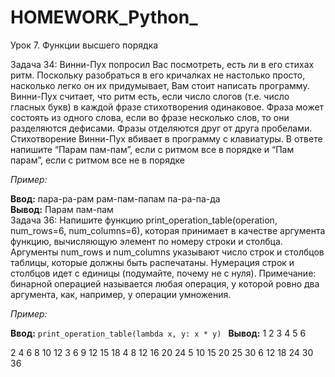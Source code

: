 # HOMEWORK_Python_
Урок 7. Функции высшего порядка

Задача 34:  Винни-Пух попросил Вас посмотреть, есть ли в его стихах ритм. Поскольку разобраться в его кричалках не настолько просто, насколько легко он их придумывает, Вам стоит написать программу. Винни-Пух считает, что ритм есть, если число слогов (т.е. число гласных букв) в каждой фразе стихотворения одинаковое. Фраза может состоять из одного слова, если во фразе несколько слов, то они разделяются дефисами. Фразы отделяются друг от друга пробелами. Стихотворение  Винни-Пух вбивает в программу с клавиатуры. В ответе напишите “Парам пам-пам”, если с ритмом все в порядке и “Пам парам”, если с ритмом все не в порядке

*Пример:*

**Ввод:** пара-ра-рам рам-пам-папам па-ра-па-да    
    **Вывод:** Парам пам-пам  
Задача 36: Напишите функцию print_operation_table(operation, num_rows=6, num_columns=6), которая принимает в качестве аргумента функцию, вычисляющую элемент по номеру строки и столбца. Аргументы num_rows и num_columns указывают число строк и столбцов таблицы, которые должны быть распечатаны. Нумерация строк и столбцов идет с единицы (подумайте, почему не с нуля). Примечание: бинарной операцией называется любая операция, у которой ровно два аргумента, как, например, у операции умножения.

*Пример:*

**Ввод:** `print_operation_table(lambda x, y: x * y) ` 
**Вывод:**
1 2 3 4 5 6

2 4 6 8 10 12
3 6 9 12 15 18
4 8 12 16 20 24
5 10 15 20 25 30
6 12 18 24 30 36
